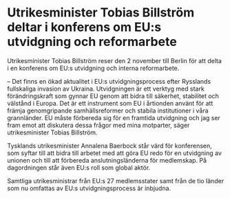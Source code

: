 # Utrikesminister Tobias Billström deltar i konferens om EU:s utvidgning och reformarbete

Utrikesminister Tobias Billström reser den 2 november till Berlin för att delta i en konferens om EU:s utvidgning och interna reformarbete.

– Det finns en ökad aktualitet i EU:s utvidgningsprocess efter Rysslands fullskaliga invasion av Ukraina. Utvidgningen är ett verktyg med stark förändringskraft som gynnar EU genom att bidra till säkerhet, stabilitet och välstånd i Europa. Det är ett instrument som EU i årtionden använt för att främja genomgripande samhällsreformer och stabila institutioner i våra grannländer. EU måste förbereda sig för en framtida utvidgning och jag ser fram emot att diskutera dessa frågor med mina motparter, säger utrikesminister Tobias Billström.

Tysklands utrikesminister Annalena Baerbock står värd för konferensen, som syftar till att bidra till arbetet med att göra EU redo för en utvidgning av unionen och till att förbereda anslutningsländerna för medlemskap. På dagordningen står även EU:s roll som global aktör.

Samtliga utrikesministrar från EU:s 27 medlemsstater samt från de tio länder som nu omfattas av EU:s utvidgningsprocess är inbjudna.
